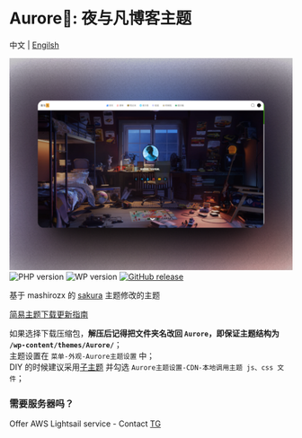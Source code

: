 ﻿﻿Aurore🌌: 夜与凡博客主题
===

中文 | [Engilsh](README-en.md)

![Aurore](screenshot.png)
![PHP version](https://img.shields.io/badge/PHP-7.1+-4F5B93.svg?style=flat-square&logo=php)
![WP version](https://img.shields.io/badge/WordPress-6.3.1-0073aa.svg?style=flat-square&logo=wordpress)
[![GitHub release](https://img.shields.io/github/v/release/yeyufan1996/Aurore.svg?style=flat-square&logo=github)](https://github.com/yeyufan1996/Aurore/releases)

基于 mashirozx 的 [sakura](https://github.com/mashirozx/Sakura) 主题修改的主题


[简易主题下载更新指南](https://github.com/yeyufan1996/Aurore/wiki/Git-%E4%B8%8B%E8%BD%BD%E3%80%81%E6%9B%B4%E6%96%B0%E6%8C%87%E5%8D%97)

如果选择下载压缩包，**解压后记得把文件夹名改回 `Aurore`，即保证主题结构为 `/wp-content/themes/Aurore/`**；  
主题设置在 `菜单-外观-Aurore主题设置` 中；  
DIY 的时候建议采用[子主题](https://github.com/mashirozx/Sakura/tree/child) 并勾选 `Aurore主题设置-CDN-本地调用主题 js、css 文件`；


### 需要服务器吗？
Offer AWS Lightsail service - Contact  [TG](https://t.me/Suran9527)
